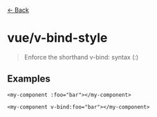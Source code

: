 [&#x2190; Back](./)
# vue/v-bind-style

> Enforce the shorthand v-bind: syntax (:)

 

## Examples

<code-highlight>
 
<div slot="correct">

```vue
<my-component :foo="bar"></my-component>
```

</div>

 
<div slot="incorrect">

```vue
<my-component v-bind:foo="bar"></my-component>
```

</div>

 
</code-highlight>

